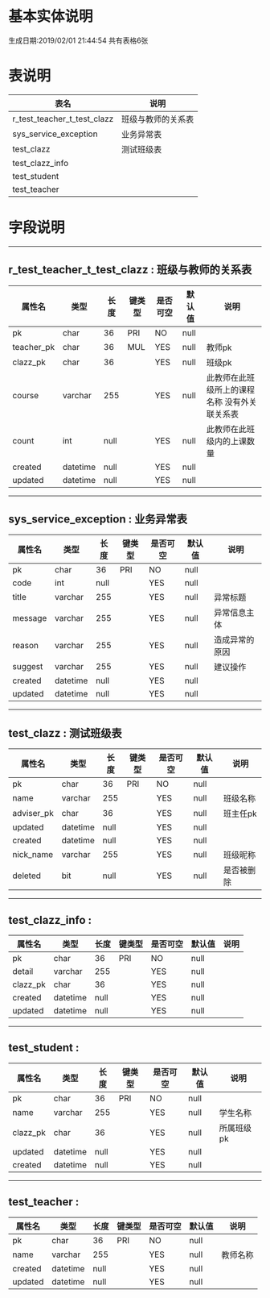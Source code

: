 # 基本实体说明
生成日期:2019/02/01 21:44:54
共有表格6张
# 表说明

|表名|说明|
|----|----|
 |r_test_teacher_t_test_clazz |班级与教师的关系表 |
 |sys_service_exception |业务异常表 |
 |test_clazz |测试班级表   |
 |test_clazz_info | |
 |test_student | |
 |test_teacher | |
# 字段说明

-------------------------------------------------
## r_test_teacher_t_test_clazz : 班级与教师的关系表

|属性名|类型|长度|键类型|是否可空|默认值|说明|
|-----|----|----|----|----|----|----|
 |pk |char  |36  |PRI  |NO  |null  |  |
 |teacher_pk |char  |36  |MUL  |YES  |null  |教师pk  |
 |clazz_pk |char  |36  |  |YES  |null  |班级pk  |
 |course |varchar  |255  |  |YES  |null  |此教师在此班级所上的课程名称    没有外关联关系表  |
 |count |int  |null  |  |YES  |null  |此教师在此班级内的上课数量  |
 |created |datetime  |null  |  |YES  |null  |  |
 |updated |datetime  |null  |  |YES  |null  |  |

-------------------------------------------------
## sys_service_exception : 业务异常表

|属性名|类型|长度|键类型|是否可空|默认值|说明|
|-----|----|----|----|----|----|----|
 |pk |char  |36  |PRI  |NO  |null  |  |
 |code |int  |null  |  |YES  |null  |  |
 |title |varchar  |255  |  |YES  |null  |异常标题  |
 |message |varchar  |255  |  |YES  |null  |异常信息主体  |
 |reason |varchar  |255  |  |YES  |null  |造成异常的原因  |
 |suggest |varchar  |255  |  |YES  |null  |建议操作  |
 |created |datetime  |null  |  |YES  |null  |  |
 |updated |datetime  |null  |  |YES  |null  |  |

-------------------------------------------------
## test_clazz : 测试班级表


|属性名|类型|长度|键类型|是否可空|默认值|说明|
|-----|----|----|----|----|----|----|
 |pk |char  |36  |PRI  |NO  |null  |  |
 |name |varchar  |255  |  |YES  |null  |班级名称  |
 |adviser_pk |char  |36  |  |YES  |null  |班主任pk  |
 |updated |datetime  |null  |  |YES  |null  |  |
 |created |datetime  |null  |  |YES  |null  |  |
 |nick_name |varchar  |255  |  |YES  |null  |班级昵称  |
 |deleted |bit  |null  |  |YES  |null  |是否被删除  |

-------------------------------------------------
## test_clazz_info : 

|属性名|类型|长度|键类型|是否可空|默认值|说明|
|-----|----|----|----|----|----|----|
 |pk |char  |36  |PRI  |NO  |null  |  |
 |detail |varchar  |255  |  |YES  |null  |  |
 |clazz_pk |char  |36  |  |YES  |null  |  |
 |created |datetime  |null  |  |YES  |null  |  |
 |updated |datetime  |null  |  |YES  |null  |  |

-------------------------------------------------
## test_student : 

|属性名|类型|长度|键类型|是否可空|默认值|说明|
|-----|----|----|----|----|----|----|
 |pk |char  |36  |PRI  |NO  |null  |  |
 |name |varchar  |255  |  |YES  |null  |学生名称  |
 |clazz_pk |char  |36  |  |YES  |null  |所属班级pk  |
 |updated |datetime  |null  |  |YES  |null  |  |
 |created |datetime  |null  |  |YES  |null  |  |

-------------------------------------------------
## test_teacher : 

|属性名|类型|长度|键类型|是否可空|默认值|说明|
|-----|----|----|----|----|----|----|
 |pk |char  |36  |PRI  |NO  |null  |  |
 |name |varchar  |255  |  |YES  |null  |教师名称  |
 |created |datetime  |null  |  |YES  |null  |  |
 |updated |datetime  |null  |  |YES  |null  |  |
